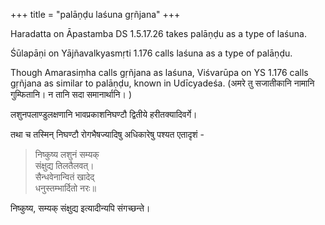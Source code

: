 +++
title = "palāṇḍu laśuna gṛñjana"
+++

Haradatta on Āpastamba DS 1.5.17.26 takes palāṇḍu as a type of laśuna. 

Śūlapāṇi on Yājñavalkyasmṛti 1.176 calls laśuna as a type of palāṇḍu. 

Though Amarasiṃha calls gṛñjana as laśuna, Viśvarūpa on YS 1.176 calls gṛñjana as similar to palāṇḍu, known in Udīcyadeśa. (अमरे तु सजातीकानि नामानि गुम्फितानि। न तानि सदा समानार्थानि। )


लशुनपलाण्डुलक्षणानि भावप्रकाशनिघण्टौ द्वितीये हरीतक्यादिवर्गे।

तथा च तस्मिन् निघण्टौ रोगभैषज्यादिषु अधिकारेषु पश्यत एतादृशं -

> निष्कुष्य लशुनं सम्यक्  
संक्षुद्य तिलतैलवत्।  
सैन्धवेनान्वितं खादेद्  
धनुस्तम्भार्दितो नरः॥

निष्कुष्य, सम्यक् संक्षुद्य इत्यादीन्यपि संगच्छन्ते।